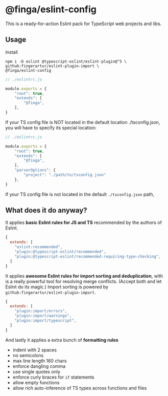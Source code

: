 # @finga/eslint-config

This is a ready-for-action Eslint pack for TypeScript web projects and libs.

## Usage
Install

```
npm i -D eslint @typescript-eslint/eslint-plugin@^5 \
github:fingerartur/eslint-plugin-import \
@finga/eslint-config
```

```js
// ./eslintrc.js

module.exports = {
    "root": true,
    "extends": [
        "@finga",
    ],
}
```

If your TS config file is NOT located in the default location ./tsconfig.json,
you will have to specify its special location:

```js
// ./eslintrc.js

module.exports = {
    "root": true,
    "extends": [
        "@finga",
    ],
    "parserOptions": {
        "project": "./path/to/tsconfig.json"
    },
}
```

If your TS config file is not located in the default `./tsconfig.json` path,

## What does it do anyway?

It applies **basic Eslint rules for JS and TS** recommended by the authors of Eslint.

```js
{
  extends: [
    "eslint:recommended",
    "plugin:@typescript-eslint/recommended",
    "plugin:@typescript-eslint/recommended-requiring-type-checking",
  ]
}
```

It applies **awesome Eslint rules for import sorting and deduplication**, with is a really powerful tool for resolving merge conflicts. (Accept both and let Eslint do its magic.)
Import sorting is powered by `github:fingerartur/eslint-plugin-import`.

```js
{
  extends: [
    "plugin:import/errors",
    "plugin:import/warnings",
    "plugin:import/typescript",
  ]
}
```

And lastly it applies a extra bunch of **formatting rules**
- indent with 2 spaces
- no semicolons
- max line length 160 chars
- enforce dangling comma
- use single quotes only
- enforce curly braces for `if` statements
- allow empty functions
- allow rich auto-inference of TS types across functions and files
